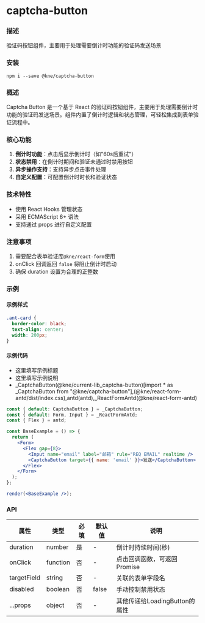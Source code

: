 
# captcha-button


### 描述

验证码按钮组件，主要用于处理需要倒计时功能的验证码发送场景


### 安装

```shell
npm i --save @kne/captcha-button
```


### 概述

Captcha Button 是一个基于 React 的验证码按钮组件，主要用于处理需要倒计时功能的验证码发送场景。组件内置了倒计时逻辑和状态管理，可轻松集成到表单验证流程中。

### 核心功能

1. **倒计时功能**：点击后显示倒计时（如"60s后重试"）
2. **状态禁用**：在倒计时期间和验证未通过时禁用按钮
3. **异步操作支持**：支持异步点击事件处理
4. **自定义配置**：可配置倒计时时长和验证状态

### 技术特性

- 使用 React Hooks 管理状态
- 采用 ECMAScript 6+ 语法
- 支持通过 props 进行自定义配置

### 注意事项

1. 需要配合表单验证库`@kne/react-form`使用
2. onClick 回调返回 `false` 将阻止倒计时启动
3. 确保 duration 设置为合理的正整数

### 示例


#### 示例样式

```scss
.ant-card {
  border-color: black;
  text-align: center;
  width: 200px;
}
```

#### 示例代码

- 这里填写示例标题
- 这里填写示例说明
- _CaptchaButton(@kne/current-lib_captcha-button)[import * as _CaptchaButton from "@kne/captcha-button"],(@kne/react-form-antd/dist/index.css),antd(antd),_ReactFormAntd(@kne/react-form-antd)

```jsx
const { default: CaptchaButton } = _CaptchaButton;
const { default: Form, Input } = _ReactFormAntd;
const { Flex } = antd;

const BaseExample = () => {
  return (
    <Form>
      <Flex gap={8}>
        <Input name="email" label="邮箱" rule="REQ EMAIL" realtime />
        <CaptchaButton target={{ name: 'email' }}>发送</CaptchaButton>
      </Flex>
    </Form>
  );
};

render(<BaseExample />);

```


### API

| 属性          | 类型       | 必填 | 默认值   | 说明                    |
|-------------|----------|----|-------|-----------------------|
| duration    | number   | 是  | -     | 倒计时持续时间(秒)            |
| onClick     | function | 否  | -     | 点击回调函数，可返回Promise     |
| targetField | string   | 否  | -     | 关联的表单字段名              |
| disabled    | boolean  | 否  | false | 手动控制禁用状态              |
| ...props    | object   | 否  | -     | 其他传递给LoadingButton的属性 |
